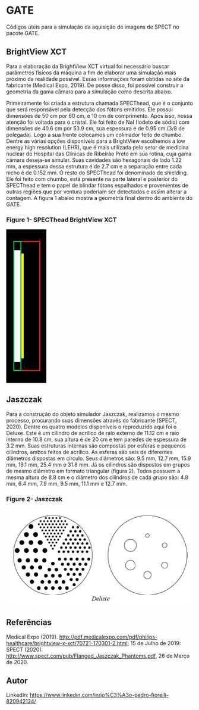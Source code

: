 # GATE
Códigos úteis para a simulação da aquisição de imagens de SPECT no pacote GATE.

## BrightView XCT

Para a elaboração da BrightView XCT virtual foi necessário buscar parâmetros físicos da máquina a fim de elaborar uma simulação mais próximo da realidade possível. Essas informações foram obtidas no site da fabricante (Medical Expo, 2019). De posse disso, foi possível construir a geometria da gama câmara para a simulação como descrita abaixo.

Primeiramente foi criada a estrutura chamada SPECThead, que é o conjunto que será responsável pela detecção dos fótons emitidos. Ele possui dimensões de 50 cm por 60 cm, e 10 cm de comprimento. Após isso, nossa atenção foi voltada para o cristal. Ele foi feito de NaI (Iodeto de sódio) com dimensões de 40.6 cm por 53.9 cm, sua espessura é de 0.95 cm (3/8 de polegada). Logo a sua frente colocamos um colimador feito de chumbo. Dentre as várias opções disponíveis para a BrightView escolhemos a low energy high resolution (LEHR), que é mais utilizada pelo setor de medicina nuclear do Hospital das Clínicas de Ribeirão Preto em sua rotina, cuja gama câmara deseja-se simular. Suas cavidades são hexagonais de lado 1.22 mm, a espessura dessa estrutura é de 2.7 cm e a separação entre cada nicho é de 0.152 mm. O resto do SPECThead foi denominado de shielding. Ele foi feito com chumbo, está presente na parte lateral e posterior do SPECThead e tem o papel de blindar fótons espalhados e provenientes de outras regiões que por ventura poderiam ser detectados e assim alterar a contagem. A figura 1 abaixo mostra a geometria final dentro do ambiente do GATE.

### Figure 1- SPECThead BrightView XCT

![SPECThead BrightView XCT](https://github.com/JoaoFiorelli/GATE/blob/master/assets/SPECTheadFINAL.PNG)

## Jaszczak

Para a construção do objeto simulador Jaszczak, realizamos o mesmo processo, procurando suas dimensões através do fabricante (SPECT, 2020). Dentre os quatro modelos disponíveis o reproduzido aqui foi o Deluxe. Este é um cilindro de acrílico de raio externo de 11.12 cm e raio interno de 10.8 cm, sua altura é de 20 cm e tem paredes de espessura de 3.2 mm. Suas estruturas internas são compostas por esferas e pequenos cilíndros, ambos feitos de acrílico. As esferas são seis de diferentes diâmetros dispostas em círculo. Seus diâmetros são: 9.5 mm, 12.7 mm, 15.9 mm, 19.1 mm, 25.4 mm e 31.8 mm. Já os cilindros são dispostos em grupos de mesmo diâmetro em formato triangular (figura 2). Todos possuem a mesma altura de 8.8 cm e o diâmetro dos cilindros de cada grupo são: 4.8 mm, 6.4 mm, 7.9 mm, 9.5 mm, 11.1 mm e 12.7 mm. 

### Figure 2- Jaszczak

![Jaszczak](https://github.com/JoaoFiorelli/GATE/blob/master/assets/jaszczak.PNG)

## Referências

Medical Expo (2019). http://pdf.medicalexpo.com/pdf/philips-healthcare/brightview-x-xct/70721-170301-2.html; 15 de Julho de 2019:
SPECT (2020). http://www.spect.com/pub/Flanged_Jaszczak_Phantoms.pdf, 26 de Março de 2020.

## Autor

LinkedIn: https://www.linkedin.com/in/jo%C3%A3o-pedro-fiorelli-820942124/
